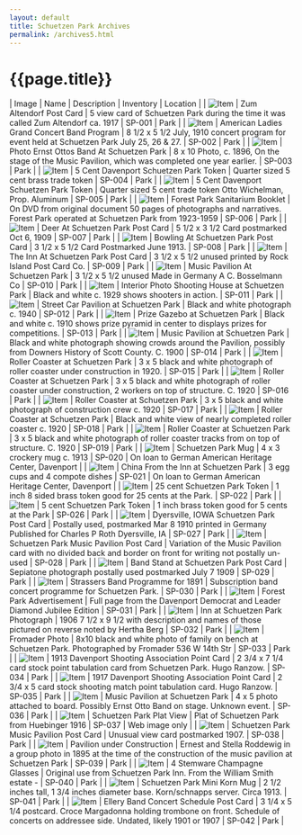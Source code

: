 ```yaml
---
layout: default
title: Schuetzen Park Archives
permalink: /archives5.html
---
```


# {{page.title}}

<style>
  table tr:first-child td {
    background-color: #ccc;
    font-weight: bold;
  }
  table td {
    border: solid 1px black;
  }
  table td img {
    height: 100px;
    width: 100px;
  }
</style>

<script>
  $(document).ready(addImageLink);

  function addImageLink() {
    $('table tr').each(function () {
      const imageColumn = $(this).find('td:nth-child(1)');
      const nameColumn = $(this).find('td:nth-child(2)');
      const text = nameColumn.text();
      const link = $(this).find('img').attr('src');
      if (link && link != '') {
        nameColumn.html(`<a href="${link}">${text}</a>`);
        imageColumn.html(`<a href="${link}"><img src="${link}"></a>`);
      }
    });
  }
</script>

| Image | Name | Description | Inventory | Location |
| ![Item](/assets/archives/sp001.jpg) | Zum Altendorf Post Card	 | 5 view card of Schuetzen Park during the time it was called Zum Altendorf ca. 1917	 | SP-001	 | Park | 
| ![Item](/assets/archives/sp002.jpg) | American Ladies Grand Concert Band Program	 | 8 1/2 x 5 1/2 July, 1910 concert program for event held at Schuetzen Park July 25, 26 & 27.	 | SP-002 | 	Park | 
| ![Item](/assets/archives/sp003.jpg) | Photo Ernst Ottos Band At Schuetzen Park	 | 8 x 10 Photo, c. 1896, On the stage of the Music Pavilion, which was completed one year earlier.	 | SP-003 | 	Park | 
| ![Item](/assets/archives/sp004.jpg) | 5 Cent Davenport Schuetzen Park Token | 	Quarter sized 5 cent brass trade token	 | SP-004 | 	Park | 
| ![Item](/assets/archives/sp005.jpg) | 5 Cent Davenport Schuetzen Park Token | 	Quarter sized 5 cent trade token Otto Wichelman, Prop. Aluminum	 | SP-005 | 	Park | 
| ![Item](/assets/archives/sp006.jpg) | Forest Park Sanitarium Booklet	 | On DVD from original document 50 pages of photographs and narratives. Forest Park operated at Schuetzen Park from 1923-1959	 | SP-006 | 	Park | 
| ![Item](/assets/archives/sp007.jpg) | Deer At Schuetzen Park Post Card | 	5 1/2 x 3 1/2 Card postmarked Oct 6, 1909	 | SP-007 | 	Park | 
| ![Item](/assets/archives/sp008.jpg) | Bowling At Schuetzen Park Post Card | 	3 1/2 x 5 1/2 Card Postmarked June 1913.	 | SP-008	 | Park | 
| ![Item](/assets/archives/sp009.jpg) | The Inn At Schuetzen Park Post Card | 	3 1/2 x 5 1/2 unused printed by Rock Island Post Card Co.	 | SP-009 | 	Park | 
| ![Item](/assets/archives/sp010.jpg) | Music Pavilion At Schuetzen Park	 | 3 1/2 x 5 1/2 unused Made in Germany A C. Bosselmann Co	 | SP-010 | 	Park | 
| ![Item](/assets/archives/sp011.jpg) | Interior Photo Shooting House at Schuetzen Park | 	Black and white c. 1929 shows shooters in action.	 | SP-011	 | Park | 
| ![Item](/assets/archives/sp012.jpg) | Street Car Pavilion at Schuetzen Park | 	Black and white photograph c. 1940 | 	SP-012 | 	Park | 
| ![Item](/assets/archives/sp013.jpg) | Prize Gazebo at Schuetzen Park	 | Black and white c. 1910 shows prize pyramid in center to displays prizes for competitions.	 | SP-013 | 	Park | 
| ![Item](/assets/archives/sp014.jpg) | Music Pavilion at Schuetzen Park | 	Black and white photograph showing crowds around the Pavilion, possibly from Downers History of Scott County. C. 1900	 | SP-014 | 	Park | 
| ![Item](/assets/archives/sp015.jpg) | Roller Coaster at Schuetzen Park	 | 3 x 5 black and white photograph of roller coaster under construction in 1920.	 | SP-015	 | Park | 
| ![Item](/assets/archives/sp016.jpg) | Roller Coaster at Schuetzen Park | 	3 x 5 black and white photograph of roller coaster under construction, 2 workers on top of structure. C. 1920	 | SP-016 | 	Park | 
| ![Item](/assets/archives/sp017.jpg) | Roller Coaster at Schuetzen Park | 	3 x 5 black and white photograph of construction crew c. 1920	 | SP-017	 | Park | 
| ![Item](/assets/archives/sp018.jpg) | Roller Coaster at Schuetzen Park	 | Black and white view of nearly completed roller coaster c. 1920	 | SP-018 | 	Park | 
| ![Item](/assets/archives/sp019.jpg) | Roller Coaster at Schuetzen Park | 	3 x 5 black and white photograph of roller coaster tracks from on top of structure. C. 1920 | 	SP-019 | 	Park | 
| ![Item](/assets/archives/sp020.jpg) | Schuetzen Park Mug	 | 4 x 3 crockery mug c. 1913	 | SP-020	 | On loan to German American Heritage Center, Davenport | 
| ![Item](/assets/archives/sp021.jpg) | China From the Inn at Schuetzen Park	 | 3 egg cups and 4 compote dishes | 	SP-021	 | On loan to German American Heritage Center, Davenport | 
| ![Item](/assets/archives/sp022.jpg) | 25 cent Schuetzen Park Token | 	1 inch 8 sided brass token good for 25 cents at the Park. | 	SP-022	 | Park | 
| ![Item](/assets/archives/sp026.jpg) | 5 cent Schuetzen Park Token | 	1 inch brass token good for 5 cents at the Park	 | SP-026	 | Park | 
| ![Item](/assets/archives/sp027.jpg) | Dyersville, IOWA Schuetzen Park Post Card | 	Postally used, postmarked Mar 8 1910 printed in Germany Published for Charles P Roth Dyersville, IA | 	SP-027 | 	Park | 
| ![Item](/assets/archives/sp028.jpg) | Schuetzen Park Music Pavilion Post Card | 	Variation of the Music Pavilion card with no divided back and border on front for writing not postally un-used | 	SP-028 | 	Park | 
| ![Item](/assets/archives/sp029.jpg) | Band Stand at Schuetzen Park Post Card	 | Sepiatone photograph postally used postmarked July 7 1909	 | SP-029 | 	Park | 
| ![Item](/assets/archives/sp030.jpg) | Strassers Band Programme for 1891 | 	Subscription band concert programme for Schuetzen Park.	 | SP-030 | 	Park | 
| ![Item](/assets/archives/sp031.jpg) | Forest Park Advertisement | 	Full page from the Davenport Democrat and Leader Diamond Jubilee Edition	 | SP-031	 | Park | 
| ![Item](/assets/archives/sp032.jpg) | Inn at Schuetzen Park Photograph	 | 1906 7 1/2 x 9 1/2 with description and names of those pictured on reverse noted by Hertha Berg	 | SP-032 | 	Park | 
| ![Item](/assets/archives/sp033.jpg) | Fromader Photo	 | 8x10 black and white photo of family on bench at Schuetzen Park. Photographed by Fromader 536 W 14th Str	 | SP-033 | 	Park | 
| ![Item](/assets/archives/sp034.jpg) | 1913 Davenport Shooting Association Point Card	 | 2 3/4 x 7 1/4 card stock point tabulation card from Schuetzen Park. Hugo Ranzow. | 	SP-034 | 	Park | 
| ![Item](/assets/archives/sp035.jpg) | 1917 Davenport Shooting Association Point Card | 	2 3/4 x 5 card stock shooting match point tabulation card. Hugo Ranzow. | 	SP-035 | 	Park | 
| ![Item](/assets/archives/sp036.jpg) | Music Pavilion at Schuetzen Park | 	4 x 5 photo attached to board. Possibly Ernst Otto Band on stage. Unknown event.	 | SP-036	 | Park | 
| ![Item](/assets/archives/sp037.jpg) | Schuetzen Park Plat View | 	Plat of Schuetzen Park from Huebinger 1916	 | SP-037 | 	Web image only | 
| ![Item](/assets/archives/sp038.jpg) | Schuetzen Park Music Pavilion Post Card | 	Unusual view card postmarked 1907. | 	SP-038 | 	Park | 
| ![Item](/assets/archives/sp039.jpg) | Pavilion under Construction | 	Ernest and Stella Roddewig in a group photo in 1895 at the time of the construction of the music pavilion at Schuetzen Park | 	SP-039 | 	Park | 
| ![Item](/assets/archives/sp040.jpg) | 4 Stemware Champagne Glasses	 | Original use from Schuetzen Park Inn. From the William Smith estate -	 | SP-040	 | Park | 
| ![Item](/assets/archives/sp041.jpg) | Schuetzen Park Mini Korn Mug	 | 2 1/2 inches tall, 1 3/4 inches diameter base. Korn/schnapps server. Circa 1913.	 | SP-041	 | Park | 
| ![Item](/assets/archives/sp042.jpg) | Ellery Band Concert Schedule Post Card	 | 3 1/4 x 5 1/4 postcard. Croce Margadonna holding trombone on front. Schedule of concerts on addressee side. Undated, likely 1901 or 1907	 | SP-042 | 	Park | 
